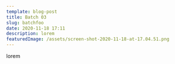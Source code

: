 ```yaml
---
template: blog-post
title: Batch 03
slug: batchfoo
date: 2020-11-18 17:11
description: lorem
featuredImage: /assets/screen-shot-2020-11-18-at-17.04.51.png
---
```

lorem